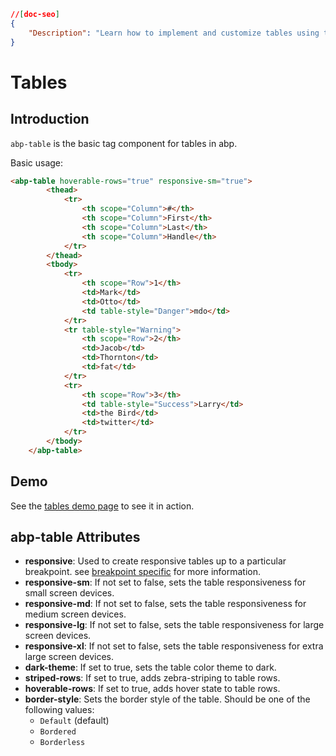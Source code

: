 ```json
//[doc-seo]
{
    "Description": "Learn how to implement and customize tables using the `abp-table` component in ABP Framework for responsive and user-friendly designs."
}
```

# Tables

## Introduction

`abp-table` is the basic tag component for tables in abp.

Basic usage:

````html
<abp-table hoverable-rows="true" responsive-sm="true">
        <thead>
            <tr>
                <th scope="Column">#</th>
                <th scope="Column">First</th>
                <th scope="Column">Last</th>
                <th scope="Column">Handle</th>
            </tr>
        </thead>
        <tbody>
            <tr>
                <th scope="Row">1</th>
                <td>Mark</td>
                <td>Otto</td>
                <td table-style="Danger">mdo</td>
            </tr>
            <tr table-style="Warning">
                <th scope="Row">2</th>
                <td>Jacob</td>
                <td>Thornton</td>
                <td>fat</td>
            </tr>
            <tr>
                <th scope="Row">3</th>
                <td table-style="Success">Larry</td>
                <td>the Bird</td>
                <td>twitter</td>
            </tr>
        </tbody>
    </abp-table>
````



## Demo

See the [tables demo page](https://bootstrap-taghelpers.abp.io/Components/Tables) to see it in action.

## abp-table Attributes

- **responsive**: Used to create responsive tables up to a particular breakpoint. see [breakpoint specific](https://getbootstrap.com/docs/4.1/content/tables/#breakpoint-specific) for more information.
- **responsive-sm**: If not set to false, sets the table responsiveness for small screen devices.
- **responsive-md**: If not set to false, sets the table responsiveness for medium screen devices.
- **responsive-lg**: If not set to false, sets the table responsiveness for large screen devices.
- **responsive-xl**: If not set to false, sets the table responsiveness for extra large screen devices.
- **dark-theme**: If set to true, sets the table color theme to dark.
- **striped-rows**: If set to true, adds zebra-striping to table rows.
- **hoverable-rows**: If set to true, adds hover state to table rows.
- **border-style**: Sets the border style of the table. Should be one of the following values:
  - `Default` (default)
  - `Bordered`
  - `Borderless`
